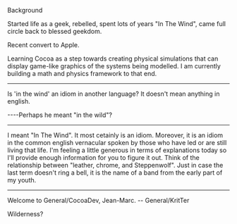 

Background

Started life as a geek, rebelled, spent lots of years "In The Wind", came full circle back to blessed geekdom.

Recent convert to Apple. 

Learning Cocoa as a step towards creating physical simulations that can display game-like graphics of the systems being modelled. I am currently building a math and physics framework to that end.

----

Is 'in the wind' an idiom in another language?  It doesn't mean anything in english.

----Perhaps he meant "in the wild"?

----

I meant "In The Wind". It most cetainly is an idiom. Moreover, it is an idiom in the common english vernacular spoken by those who have led or are still living that life. I'm feeling a little generous in terms of explanations today so I'll provide enough information for you to figure it out. Think of the relationship between "leather, chrome, and Steppenwolf". Just in case the last term doesn't ring a bell, it is the name of a band from the early part of my youth.

----

Welcome to General/CocoaDev, Jean-Marc. -- General/KritTer

Wilderness?
